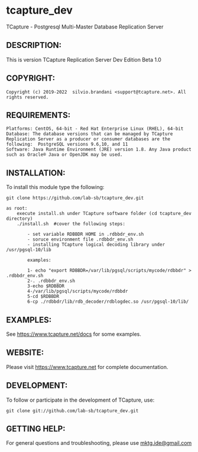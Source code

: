 # tcapture_dev

TCapture - Postgresql Multi-Master Database Replication Server

DESCRIPTION:
------------

This is version TCapture Replication Server Dev Edition Beta 1.0

COPYRIGHT:
----------

    Copyright (c) 2019-2022  silvio.brandani <support@tcapture.net>. All rights reserved.


REQUIREMENTS:
-------------
	Platforms: CentOS, 64-bit - Red Hat Enterprise Linux (RHEL), 64-bit
	Database: The database versions that can be managed by TCapture Replication Server as a producer or consumer databases are the following:  PostgreSQL versions 9.6,10, and 11
	Software: Java Runtime Environment (JRE) version 1.8. Any Java product such as Oracle® Java or OpenJDK may be used.

	

INSTALLATION:
-------------

To install this module type the following:

	git clone https://github.com/lab-sb/tcapture_dev.git

	as root:
		execute install.sh under TCapture software folder (cd tcapture_dev  directory)
		./install.sh  #cover the following steps:

			- set variable RDBBDR HOME in .rdbbdr_env.sh
			- soruce environment file .rdbbdr_env.sh
			- installing TCapture logical decoding library under /usr/pgsql-10/lib
			
			examples:
			
			1- echo "export RDBBDR=/var/lib/pgsql/scripts/mycode/rdbbdr" > .rdbbdr_env.sh
			2-. .rdbbdr_env.sh
			3-echo $RDBBDR
			4-/var/lib/pgsql/scripts/mycode/rdbbdr
			5-cd $RDBBDR
			6-cp ./rdbbdr/lib/rdb_decoder/rdblogdec.so /usr/pgsql-10/lib/


EXAMPLES:
---------

See  https://www.tcapture.net/docs for some examples.

WEBSITE:
-------

Please visit https://www.tcapture.net for complete documentation.

DEVELOPMENT:
------------

To follow or participate in the development of TCapture, use:

	git clone git://github.com/lab-sb/tcapture_dev.git

GETTING HELP:
-------------

For general questions and troubleshooting, please use mktg.ide@gmail.com
